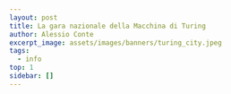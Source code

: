 ```yaml
---
layout: post
title: La gara nazionale della Macchina di Turing
author: Alessio Conte
excerpt_image: assets/images/banners/turing_city.jpeg
tags:
  - info
top: 1
sidebar: []
---
```


